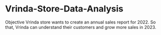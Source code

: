 # Vrinda-Store-Data-Analysis
Objective Vrinda store wants to create an annual sales report for 2022. So that, Vrinda can understand their customers and grow more sales in 2023.
